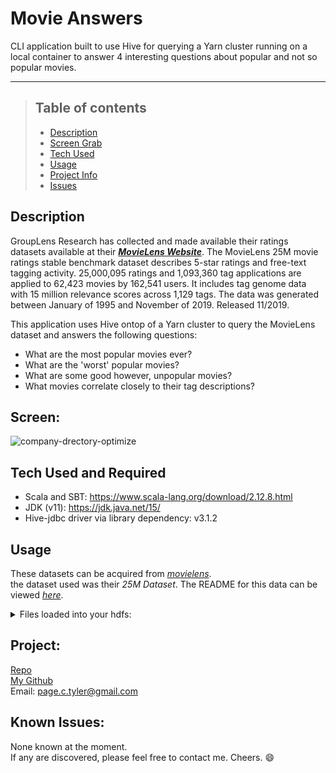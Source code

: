 # Movie Answers
CLI application built to use Hive for querying a Yarn cluster running on a local container to answer 4 interesting questions about popular and not so popular movies. 

- - - -

>## Table of contents
>* [Description](#description)
>* [Screen Grab](#screen)
>* [Tech Used](#tech)
>* [Usage](#usage)
>* [Project Info](#project)
>* [Issues](#known-issues)



## Description
GroupLens Research has collected and made available their ratings datasets available at their  ___[MovieLens Website](http://movielens.org)___.  The MovieLens 25M movie ratings stable benchmark dataset describes 5-star ratings and free-text tagging activity. 25,000,095 ratings and 1,093,360 tag applications are applied to 62,423 movies by 162,541 users. It includes tag genome data with 15 million relevance scores across 1,129 tags. The data was generated between January of 1995 and November of 2019.  Released 11/2019.

This application uses Hive ontop of a Yarn cluster to query the MovieLens dataset and answers the following questions:
* What are the most popular movies ever?
* What are the 'worst' popular movies?
* What are some good however, unpopular movies?
* What movies correlate closely to their tag descriptions?

## Screen:
![company-drectory-optimize](https://user-images.githubusercontent.com/48693333/104199439-716d1800-53f5-11eb-862e-0572026c7fba.png)

## Tech Used and Required
+ Scala and SBT: https://www.scala-lang.org/download/2.12.8.html            
+ JDK (v11): https://jdk.java.net/15/               
+ Hive-jdbc driver via library dependency: v3.1.2

## Usage
These datasets can be acquired from *[movielens](https://grouplens.org/datasets/movielens/)*.           
the dataset used was their *25M Dataset*. The README for this data can be viewed *[here](http://files.grouplens.org/datasets/movielens/ml-25m-README.html)*.          
<details>
    __<summary>Files loaded into your hdfs:</summary>__
    -<p>ratings.csv</p>   
    -<p>tags.csv</p>    
    -<p>genome-scores.csv (*rqd for question 4 only*)</p>    
    -<p>genome-tags.csv (*rqd for question 4 only*)</p>     
</details>      

## Project:
[Repo](https://github.com/revature-scalawags/Page-Project1)    
[My Github](https://github.com/drthisguy)    
Email: page.c.tyler@gmail.com       

## Known Issues:
None known at the moment.  
If any are discovered, please feel free to contact me.  Cheers. :smile:
